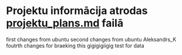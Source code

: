 # Projektu informācija atrodas [projektu_plans.md](projektu_plans.md) failā
first changes from ubuntu 
second changes from ubuntu Aleksandrs_K
foutrth changes for braeking this 
gigigigiigig
test for data 
